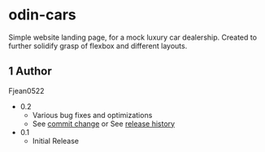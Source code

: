 # odin-cars

Simple website landing page, for a mock luxury car dealership. Created to further solidify grasp of flexbox and different layouts.


## 1 Author
Fjean0522

* 0.2
    * Various bug fixes and optimizations
    * See [commit change]() or See [release history]()
* 0.1
    * Initial Release
